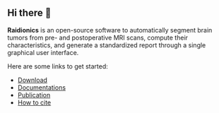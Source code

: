 ## Hi there 👋

**Raidionics** is an open-source software to automatically segment brain tumors from pre- and postoperative MRI scans, compute their characteristics, and generate a standardized report through a single graphical user interface.

Here are some links to get started:
* [Download](https://raidionics.github.io/#download)
* [Documentations](https://raidionics.github.io/)
* [Publication](https://www.frontiersin.org/articles/10.3389/fneur.2022.932219/full)
* [How to cite](https://github.com/raidionics/Raidionics#how-to-cite)
